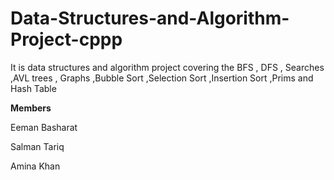 # Data-Structures-and-Algorithm-Project-cppp
It is data structures and algorithm project covering the BFS , DFS , Searches ,AVL trees , Graphs ,Bubble Sort ,Selection Sort ,Insertion Sort ,Prims and Hash Table

**Members**

Eeman Basharat

Salman Tariq

Amina Khan
